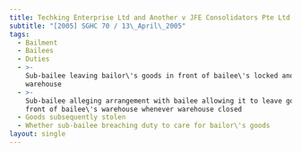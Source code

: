 ```yaml
---
title: Techking Enterprise Ltd and Another v JFE Consolidators Pte Ltd and Another
subtitle: "[2005] SGHC 70 / 13\_April\_2005"
tags:
  - Bailment
  - Bailees
  - Duties
  - >-
    Sub-bailee leaving bailor\'s goods in front of bailee\'s locked and closed
    warehouse
  - >-
    Sub-bailee alleging arrangement with bailee allowing it to leave goods in
    front of bailee\'s warehouse whenever warehouse closed
  - Goods subsequently stolen
  - Whether sub-bailee breaching duty to care for bailor\'s goods
layout: single
---
```


